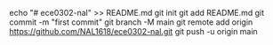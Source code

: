 echo "# ece0302-nal" >> README.md
git init
git add README.md
git commit -m "first commit"
git branch -M main
git remote add origin https://github.com/NAL1618/ece0302-nal.git
git push -u origin main